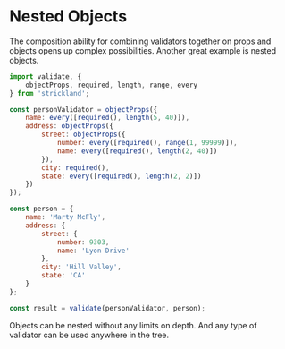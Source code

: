 # Nested Objects

The composition ability for combining validators together on props and objects opens up complex possibilities. Another great example is nested objects.

``` jsx
import validate, {
    objectProps, required, length, range, every
} from 'strickland';

const personValidator = objectProps({
    name: every([required(), length(5, 40)]),
    address: objectProps({
        street: objectProps({
            number: every([required(), range(1, 99999)]),
            name: every([required(), length(2, 40)])
        }),
        city: required(),
        state: every([required(), length(2, 2)])
    })
});

const person = {
    name: 'Marty McFly',
    address: {
        street: {
            number: 9303,
            name: 'Lyon Drive'
        },
        city: 'Hill Valley',
        state: 'CA'
    }
};

const result = validate(personValidator, person);
```

Objects can be nested without any limits on depth. And any type of validator can be used anywhere in the tree.
